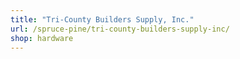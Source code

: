```yaml
---
title: "Tri-County Builders Supply, Inc."
url: /spruce-pine/tri-county-builders-supply-inc/
shop: hardware
---
```

